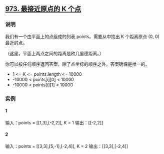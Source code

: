 ## [973. 最接近原点的 K 个点](https://leetcode-cn.com/problems/k-closest-points-to-origin/)

### 说明
我们有一个由平面上的点组成的列表 points。需要从中找出 K 个距离原点 (0, 0) 最近的点。

（这里，平面上两点之间的距离是欧几里德距离。）

你可以按任何顺序返回答案。除了点坐标的顺序之外，答案确保是唯一的。

* 1 <= K <= points.length <= 10000
* -10000 < points[i][0] < 10000
* -10000 < points[i][1] < 10000

### 实例
#### 1
输入：points = [[1,3],[-2,2]], K = 1
输出：[[-2,2]]

#### 2
输入：points = [[3,3],[5,-1],[-2,4]], K = 2
输出：[[3,3],[-2,4]]